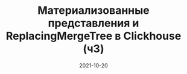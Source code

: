 ---
title: Материализованные представления и ReplacingMergeTree в Clickhouse (ч3)
date: "2021-10-20"
keywords: "clickhouse, materialized view, материализованное представление, replacingmergetree, replacing merge tree"
description: "работа с материализованным представлением и ReplacingMergeTree в ClickHouse на примерах"
---